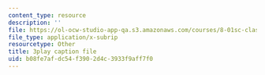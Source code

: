 ```yaml
---
content_type: resource
description: ''
file: https://ol-ocw-studio-app-qa.s3.amazonaws.com/courses/8-01sc-classical-mechanics-fall-2016/b08fe7afdc54f3902d4c3933f9aff7f0_oQqskrRWGco.srt
file_type: application/x-subrip
resourcetype: Other
title: 3play caption file
uid: b08fe7af-dc54-f390-2d4c-3933f9aff7f0
---
```

